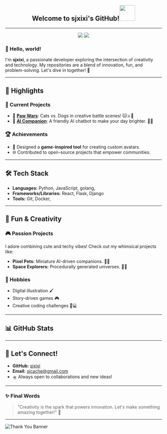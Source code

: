 <h2 align="center">Welcome to sjxixi's GitHub!<img src="https://media.giphy.com/media/mGcNjsfWAjY5AEZNw6/giphy.gif" width="50"></h2>

---
<p align = "center">
  <img src = "https://github-readme-stats.vercel.app/api?username=sjxixi&show_icons=true&theme=tokyonight">
  <img src = "https://github-readme-streak-stats.herokuapp.com?user=sjxixi&theme=microsoft-dark">
</p>



### 👋 Hello, world!
I'm **sjxixi**, a passionate developer exploring the intersection of creativity and technology. My repositories are a blend of innovation, fun, and problem-solving. Let's dive in together! 🚀

---

## 🌟 Highlights

### 🔭 Current Projects
- 🐾 [**Paw Wars**](https://github.com/sjxixi/paw-wars): Cats vs. Dogs in creative battle scenes! 🐱⚔️🐶
- 🤖 [**AI Companion**](https://github.com/sjxixi/ai-companion): A friendly AI chatbot to make your day brighter. 💬✨

### 🏆 Achievements
- 🌈 Designed a **game-inspired tool** for creating custom avatars.
- 🌐 Contributed to open-source projects that empower communities.

---

## 🛠️ Tech Stack

- **Languages:** Python, JavaScript, golang,
- **Frameworks/Libraries:** React, Flask, Django
- **Tools:** Git, Docker, 

---

## 💖 Fun & Creativity

### 🎮 Passion Projects
I adore combining cute and techy vibes! Check out my whimsical projects like:
- **Pixel Pets:** Miniature AI-driven companions. 🐾🤖
- **Space Explorers:** Procedurally generated universes. 🌌✨

### 🌟 Hobbies
- Digital illustration 🖌️
- Story-driven games 🎮
- Creative coding challenges 🎨💻

---

## 📊 GitHub Stats



---

## 🌌 Let's Connect!
- **GitHub:** [sjxixi](https://github.com/sjxixi)
- **Email:** sjcache@gmail.com
- 🛸 Always open to collaborations and new ideas!

---

### ✨ Final Words
> "Creativity is the spark that powers innovation. Let's make something amazing together!" 🌟

---

![Thank You Banner](https://via.placeholder.com/1200x200?text=Thank+You+for+Visiting+My+GitHub!+%F0%9F%98%8A)

